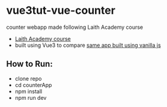 # vue3tut-vue-counter
counter webapp made following Laith Academy course

- [Laith Academy course](https://youtu.be/I_xLMmNeLDY)
- built using Vue3 to compare [same app built using vanilla js](https://github.com/TheHiccups/vue3tut-js-counter)
## How to Run:
- clone repo
- cd counterApp
- npm install
- npm run dev
